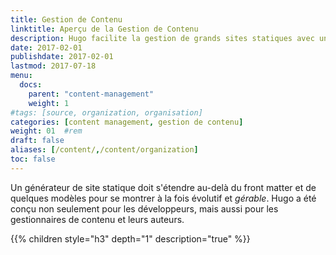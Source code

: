 ```yaml
---
title: Gestion de Contenu
linktitle: Aperçu de la Gestion de Contenu
description: Hugo facilite la gestion de grands sites statiques avec un support pour les archétypes, les types de contenu, les menus, les références croisées, les résumés et plus encore.
date: 2017-02-01
publishdate: 2017-02-01
lastmod: 2017-07-18
menu:
  docs:
    parent: "content-management"
    weight: 1
#tags: [source, organization, organisation]
categories: [content management, gestion de contenu]
weight: 01	#rem
draft: false
aliases: [/content/,/content/organization]
toc: false
---
```



Un générateur de site statique doit s'étendre au-delà du front matter et de quelques modèles pour se montrer à la fois évolutif et *gérable*. Hugo a été conçu non seulement pour les développeurs, mais aussi pour les gestionnaires de contenu et leurs auteurs.


{{% children style="h3" depth="1" description="true" %}}
